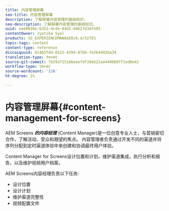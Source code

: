 ```yaml
---
title: 内容管理屏幕
seo-title: 内容管理屏幕
description: 了解屏幕内容管理的基础知识。
seo-description: 了解屏幕内容管理的基础知识。
uuid: eee0036e-b352-4cde-84d2-04b27d3dfe95
contentOwner: Jyotika Syal
products: SG_EXPERIENCEMANAGER/6.4/SITES
topic-tags: content
content-type: reference
discoiquuid: 014b5fdd-6522-4394-87bb-fe264492ba34
translation-type: tm+mt
source-git-commit: 7b39a715166eeefdf20eb22a4449068ff1ed0e42
workflow-type: tm+mt
source-wordcount: '116'
ht-degree: 1%

---
```



# 内容管理屏幕{#content-management-for-screens}

AEM Screens ***的内容经理*** (Content Manager)是一位创意专业人士，与营销密切合作，了解活动、受众和期望的焦点。 内容管理者负责通过开发不同的渠道并将序列分配到定时渠道体验中来创建和协调最终用户体验。

Content Manager for Screens设计位置和计划，维护渠道集成，执行分析和报告，以及维护视频用户档案。

AEM Screens内容经理负责以下任务:

* 设计位置
* 设计计划
* 维护渠道完整性
* 视频配置文件

